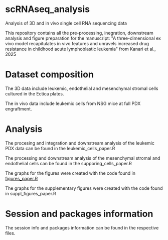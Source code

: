 # scRNAseq_analysis
Analysis of 3D and in vivo single cell RNA sequencing data

This repository contains all the pre-processing, inegration, downstream analysis and figure preparation for the manuscript: "A three-dimensional ex vivo model recapitulates in vivo features and unravels increased drug resistance in childhood acute lymphoblastic leukemia" from Kanari et al., 2025

# Dataset composition
The 3D data include leukemic, endothelial and mesenchymal stromal cells cultured in the Ectica plates. 

The in vivo data include leukemic cells from NSG mice at full PDX engraftment.

# Analysis 
The procesing and integration and downstream analysis of the leukemic PDX data can be found in the leukemic_cells_paper.R

The processing and downstream analysis of the mesenchymal stromal and endothelial cells can be found in the supporing_cells_paper.R

The graphs for the figures were created with the code found in [figures_paper.R](url)

The graphs for the supplementary figures were created with the code found in suppl_figures_paper.R

# Session and packages information
The session info and packages information can be found in the respective files. 

